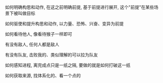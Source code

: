 如何明确构思和动作, 在这之前明确前提, 基于前提进行展开, 这个"前提"在某些场景下被叫做目标

如何驱使和提升构思和动作, 以力量、恐怖、兴奋、变异为前提

如何看待他人, 像看待猴子一样即可

有没有敌人, 任何人都是敌人

有没有队友, 击败我的、类似理解的可以拉为队友

如何感知进程, 离完成点只是一纸之隔, 要做的就是如何打破这一纸

如何获取来源, 找体系化的、看一个点的